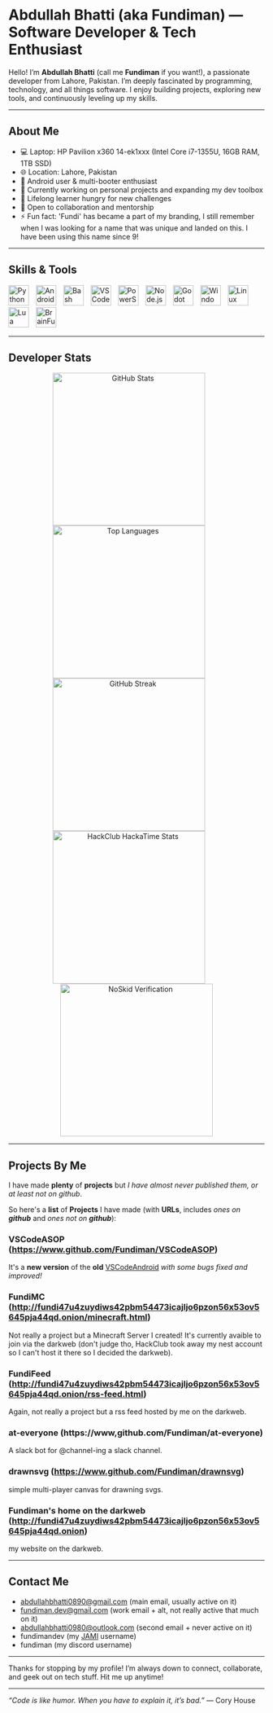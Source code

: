 # Abdullah Bhatti (aka Fundiman) — Software Developer & Tech Enthusiast

Hello! I’m **Abdullah Bhatti** (call me **Fundiman** if you want!), a passionate developer from Lahore, Pakistan. I’m deeply fascinated by programming, technology, and all things software. I enjoy building projects, exploring new tools, and continuously leveling up my skills.

---

## About Me
- 💻 Laptop: HP Pavilion x360 14-ek1xxx (Intel Core i7-1355U, 16GB RAM, 1TB SSD)  
- 🌐 Location: Lahore, Pakistan  
- 📱 Android user & multi-booter enthusiast  
- 🔭 Currently working on personal projects and expanding my dev toolbox  
- 🌱 Lifelong learner hungry for new challenges  
- 🤝 Open to collaboration and mentorship  
- ⚡ Fun fact: 'Fundi' has became a part of my branding, I still remember when I was looking for a name that was unique and landed on this. I have been using this name since 9!

---

## Skills & Tools

<p align="left">
  <img src="https://cdn.jsdelivr.net/gh/devicons/devicon/icons/python/python-original.svg" alt="Python" width="40" height="40" style="margin-right: 10px;" />
  <img src="https://cdn.jsdelivr.net/gh/devicons/devicon/icons/android/android-original.svg" alt="Android" width="40" height="40" style="margin-right: 10px;" />
  <img src="https://cdn.jsdelivr.net/gh/devicons/devicon/icons/bash/bash-original.svg" alt="Bash" width="40" height="40" style="margin-right: 10px;" />
  <img src="https://cdn.jsdelivr.net/gh/devicons/devicon/icons/vscode/vscode-original.svg" alt="VSCode" width="40" height="40" style="margin-right: 10px;" />
  <img src="https://cdn.jsdelivr.net/gh/devicons/devicon/icons/powershell/powershell-original.svg" alt="PowerShell" width="40" height="40" style="margin-right: 10px;" />
  <img src="https://cdn.jsdelivr.net/gh/devicons/devicon/icons/nodejs/nodejs-original.svg" alt="Node.js" width="40" height="40" style="margin-right: 10px;" />
  <img src="https://cdn.jsdelivr.net/gh/devicons/devicon/icons/godot/godot-original.svg" alt="Godot" width="40" height="40" style="margin-right: 10px;" />
  <img src="https://cdn.jsdelivr.net/gh/devicons/devicon/icons/windows8/windows8-original.svg" alt="Windows" width="40" height="40" style="margin-right: 10px;" />
  <img src="https://cdn.jsdelivr.net/gh/devicons/devicon/icons/linux/linux-original.svg" alt="Linux" width="40" height="40" style="margin-right: 10px;" />
  <img src="https://cdn.jsdelivr.net/gh/devicons/devicon/icons/lua/lua-original.svg" alt="Lua" width="40" height="40" style="margin-right: 10px;" />
  <img src="https://res.cloudinary.com/cagatayc/image/upload/c_scale,w_500/v1493914344/bf.png" alt="BrainFuck" width="40" height="40" style="margin-right: 10px;" />
</p>

---
## Developer Stats

<p align="center">
  <img src="https://github-readme-stats.vercel.app/api?username=Fundiman&show_icons=true&theme=github_dark&hide_title=true&hide_border=true&icon_color=79ff97" alt="GitHub Stats" width="300" style="margin-right:30px;" />
  <img src="https://github-readme-stats.vercel.app/api/top-langs/?username=Fundiman&layout=compact&theme=github_dark&hide_title=true&hide_border=true&langs_count=6" alt="Top Languages" width="300" style="margin-right:30px;" />
  <img src="https://github-readme-streak-stats.herokuapp.com/?user=Fundiman&theme=dark&hide_border=true&date_format=M%20j%5B%2C%20Y%5D" alt="GitHub Streak" width="300" style="margin-right:30px;" />
  <img src="https://github-readme-stats.hackclub.dev/api/wakatime?username=3550&api_domain=hackatime.hackclub.com&theme=transparent&custom_title=Hackatime+Stats&layout=compact&cache_seconds=0&langs_count=8" alt="HackClub HackaTime Stats" width="300" style="margin-right:30px;" />
  <img src="https://noskid.today/badge/470x200?repo=Fundiman/Fundiman&cache=false" alt="NoSkid Verification" width="300" />
</p>

---
## Projects By Me
I have made **plenty** of **projects** but *I have almost never published them, or at least not on github*.

So here's a **list** of **Projects** I have made (with **URLs**, includes *ones on **github*** and *ones not on **github***):
### VSCodeASOP (https://www.github.com/Fundiman/VSCodeASOP)
It's a **new version** of the **old** [VSCodeAndroid](https://www.github.com/Fundiman/VSCodeAndroid) *with some bugs fixed and improved!*

### FundiMC (http://fundi47u4zuydiws42pbm54473icajljo6pzon56x53ov5645pja44qd.onion/minecraft.html)
Not really a project but a Minecraft Server I created! It's currently avaible to join via the darkweb (don't judge tho, HackClub took away my nest account so I can't host it there so I decided the darkweb).

### FundiFeed (http://fundi47u4zuydiws42pbm54473icajljo6pzon56x53ov5645pja44qd.onion/rss-feed.html)
Again, not really a project but a rss feed hosted by me on the darkweb.

### at-everyone (https://www,github.com/Fundiman/at-everyone)
A slack bot for @channel-ing a slack channel.

### drawnsvg (https://www.github.com/Fundiman/drawnsvg)
simple multi-player canvas for drawning svgs.

### Fundiman's home on the darkweb (http://fundi47u4zuydiws42pbm54473icajljo6pzon56x53ov5645pja44qd.onion)
my website on the darkweb.

---

## Contact Me
- abdullahbhatti0890@gmail.com (main email, usually active on it)
- fundiman.dev@gmail.com (work email + alt, not really active that much on it)
- abdullahbhatti0980@outlook.com (second email + never active on it)
- fundimandev (my [JAMI](https://www.jami.net/) username)
- fundiman (my discord username)

---

Thanks for stopping by my profile! I’m always down to connect, collaborate, and geek out on tech stuff. Hit me up anytime!

---

*“Code is like humor. When you have to explain it, it’s bad.”* — Cory House
